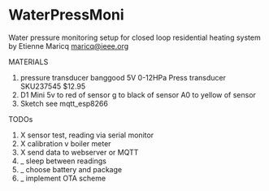 # WaterPressMoni
Water pressure monitoring setup for closed loop residential heating system
by Etienne Maricq
maricq@ieee.org

MATERIALS

1. pressure transducer
banggood 5V 0-12HPa Press transducer	SKU237545 $12.95
2. D1 Mini
  5v to red of sensor
  g to black of sensor
  A0 to yellow of sensor
3. Sketch
  see mqtt_esp8266
  
  
TODOs

1. X sensor test, reading via serial monitor
2. X calibration v boiler meter
3. X send data to webserver or MQTT
4. _ sleep between readings
5. _ choose battery and package
6. _ implement OTA scheme
